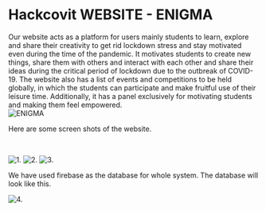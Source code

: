 # Hackcovit WEBSITE - ENIGMA
Our website acts as a platform for users mainly students to learn, explore and share their creativity to get rid lockdown stress and stay motivated even during the time of the pandemic. It motivates students to create new things, share them with others and interact with each other and share their ideas during the critical period of lockdown due to the outbreak of COVID-19. The website also has a list of events and competitions to be held globally, in which the students can participate and make fruitful use of their leisure time. Additionally, it has a panel exclusively for motivating students and making them feel empowered.
<br>
![ENIGMA](../master/logo2.PNG)


Here are some screen shots of the website.

<br>

![1.](../master/ss1.JPG)
![2.](../master/ss2.JPG)
![3.](../master/ss3.JPG)


We have used firebase as the database for whole system. The database will look like this.

![4.](../master/ss4.JPG)

